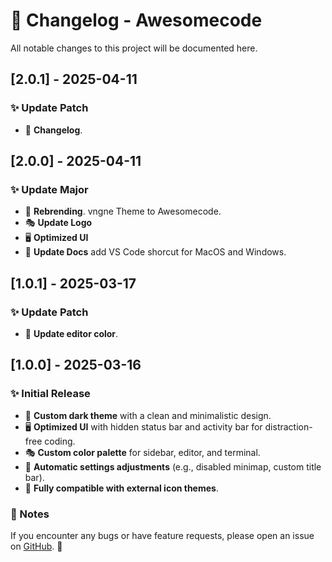 # 📌 Changelog - Awesomecode

All notable changes to this project will be documented here.

## [2.0.1] - 2025-04-11  
### ✨ Update Patch  
- 🔧 **Changelog**.  

## [2.0.0] - 2025-04-11  
### ✨ Update Major  
- 🎨 **Rebrending**. vngne Theme to Awesomecode.
- 🎭 **Update Logo**
- 🖥 **Optimized UI**
- 📝 **Update Docs** add VS Code shorcut for MacOS and Windows.

## [1.0.1] - 2025-03-17  
### ✨ Update Patch  
- 🎨 **Update editor color**.  

## [1.0.0] - 2025-03-16  
### ✨ Initial Release  
- 🎨 **Custom dark theme** with a clean and minimalistic design.  
- 🖥 **Optimized UI** with hidden status bar and activity bar for distraction-free coding.  
- 🎭 **Custom color palette** for sidebar, editor, and terminal.  
- 🚀 **Automatic settings adjustments** (e.g., disabled minimap, custom title bar).  
- 🔧 **Fully compatible with external icon themes**.  



### 📝 Notes  
If you encounter any bugs or have feature requests, please open an issue on [GitHub](https://github.com/ekovegeance/awesomecode/issues). 🚀  
